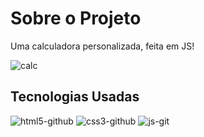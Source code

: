 # Sobre o Projeto

Uma calculadora personalizada, feita em JS!

![calc](https://user-images.githubusercontent.com/77819811/146445139-81dd98c0-8880-4af4-a01d-8e63aca9c7f5.jpg)


## Tecnologias Usadas

![html5-github](https://user-images.githubusercontent.com/77819811/145780100-2082102a-c849-43ad-8c8a-6e4aba4c93f2.png)
![css3-github](https://user-images.githubusercontent.com/77819811/145780205-4b7260de-2ca6-4294-9220-fd8d71a4ec62.png)
![js-git](https://user-images.githubusercontent.com/77819811/146499840-7f25e1ad-3b58-44e4-9478-7b8bc0975647.png)
